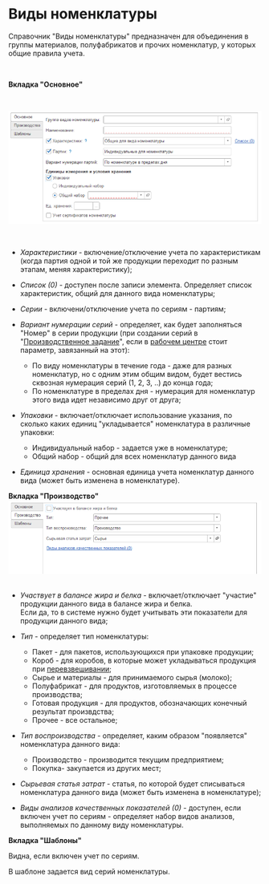 **Виды номенклатуры**
=====================

Справочник "Виды номенклатуры" предназначен для объединения в группы
материалов, полуфабрикатов и прочих номенклатур, у которых общие правила
учета.

 

**Вкладка "Основное"**

 

![](KindOfNomenclature.assets/drex_vidy_nomenklatury_custom.png)

 

-   *Характеристики* - включение/отключение учета по характеристикам (когда партия одной и той же продукции переходит по разным этапам,
    меняя характеристику);

-   *Список (0)* - доступен после записи элемента. Определяет список характеристик, общий для данного вида номенклатуры;
-   *Серии* - включени/отключение учета по сериям - партиям;
-   *Вариант нумерации серий* - определяет, как будет заполняться "Номер" в серии продукции (при создании серий в "[Производственное задание](../../../Fermentation/TaskForShift/TaskForShift.md)", если в [рабочем центре](../WorkCentresAndWarehouses/WorkCentresAndWarehouses.md) стоит параметр, завязанный на этот):
    -   По виду номенклатуры в течение года - даже для разных номенклатур,
    но с одним этим общим видом, будет вестись сквозная нумерация серий
    (1, 2, 3, ..) до конца года;
    -   По номенклатуре в пределах дня - нумерация для номенклатур этого
    вида идет независимо друг от друга;
-   *Упаковки* - включает/отключает использование указания, по сколько
    каких единиц "укладывается" номенклатура в различные упаковки:
    - Индивидуальный набор - задается уже в номенклатуре;
    - Общий набор - общий для всех номенклатур данного вида
-   *Единица хранения* - основная единица учета номенклатур данного вида (может быть изменена в номенклатуре).
     

**Вкладка "Производство"**
     
    ![](KindOfNomenclature.assets/drex_vidy_nomenklatury_custom_2.png)
     
-   *Участвует в балансе жира и белка* - включает/отключает "участие" продукции данного вида в балансе жира и белка.  
    Если да, то в системе нужно будет учитывать эти показатели для продукции данного вида;

-   *Тип* - определяет тип номенклатуры:
    - Пакет - для пакетов, использующихся при упаковке продукции;
    - Короб - для коробов, в которые может укладываться продукция при [перевзвешивании](../ButtonOfAccountPoint/PackagingWithScales/PackagingWithScales.md);
    - Сырье и материалы - для принимаемого сырья (молоко);
    - Полуфабрикат - для продуктов, изготовляемых в процессе производства;
    - Готовая продукция - для продуктов, обозначающих конечный результат произвдства;
    - Прочее - все остальное;
-   *Тип воспроизводства* - определяет, каким образом "появляется" номенклатура данного вида:
    - Производство - производится текущим предприятием;
    - Покупка- закупается из других мест;
-   *Сырьевая статья затрат* - статья, по которой будет списываться номенклатура данного вида (может быть изменена в номенклатуре);
-   *Виды анализов качественных показателей (0)* - доступен, если включен учет по сериям - определяет набор видов анализов, выполняемых по
    данному виду номенклатуры.


**Вкладка "Шаблоны"**

Видна, если включен учет по сериям.

В шаблоне задается вид серий номенклатуры.